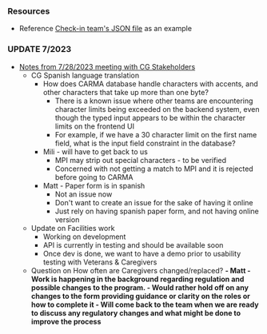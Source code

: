 ### Resources
- Reference [Check-in team's JSON file](https://github.com/department-of-veterans-affairs/va.gov-team/blob/master/products/health-care/checkin/translations/spanish-round-3/spanish-round-3.json) as an example

### UPDATE 7/2023
- [Notes from 7/28/2023 meeting with CG Stakeholders](https://github.com/department-of-veterans-affairs/va.gov-team/blob/master/products/caregivers/Meeting%20Notes/2023-07-28%20CG%20Stakeholder%20Touchbase.md)
     - CG Spanish language translation
          - How does CARMA database handle characters with accents, and other characters that take up more than one byte?
               - There is a known issue where other teams are encountering character limits being exceeded on the backend system, even though the typed input appears to be within the character limits on the frontend UI
               - For example, if we have a 30 character limit on the first name field, what is the input field constraint in the database?
          - Mili - will have to get back to us
               - MPI may strip out special characters - to be verified
               - Concerned with not getting a match to MPI and it is rejected before going to CARMA
          - Matt - Paper form is in spanish
               - Not an issue now
               - Don't want to create an issue for the sake of having it online
               - Just rely on having spanish paper form, and not having online version
     - Update on Facilities work
          - Working on development
          - API is currently in testing and should be available soon
          - Once dev is done, we want to have a demo prior to usability testing with Veterans & Caregivers
     - Question on How often are Caregivers changed/replaced?
          **- Matt - Work is happening in the background regarding regulation and possible changes to the program.
               - Would rather hold off on any changes to the form providing guidance or clarity on the roles or how to complete it
               - Will come back to the team when we are ready to discuss any regulatory changes and what might be done to improve the process**
